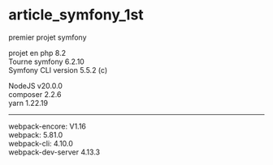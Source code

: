 # article_symfony_1st
premier projet symfony

projet en php 8.2 <br>
Tourne symfony 6.2.10 <br>
Symfony CLI version 5.5.2 (c) <br>

NodeJS v20.0.0 <br>
composer 2.2.6 <br>
yarn 1.22.19 <br>
<hr>
webpack-encore: V1.16 <br>
webpack: 5.81.0 <br>
webpack-cli: 4.10.0 <br>
webpack-dev-server 4.13.3 <br>

